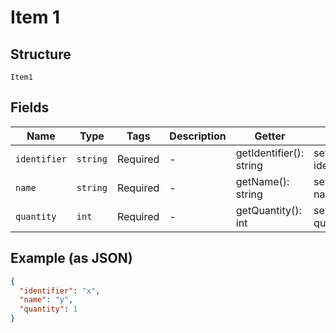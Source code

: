 
# Item 1

## Structure

`Item1`

## Fields

| Name | Type | Tags | Description | Getter | Setter |
|  --- | --- | --- | --- | --- | --- |
| `identifier` | `string` | Required | - | getIdentifier(): string | setIdentifier(string identifier): void |
| `name` | `string` | Required | - | getName(): string | setName(string name): void |
| `quantity` | `int` | Required | - | getQuantity(): int | setQuantity(int quantity): void |

## Example (as JSON)

```json
{
  "identifier": "x",
  "name": "y",
  "quantity": 1
}
```

